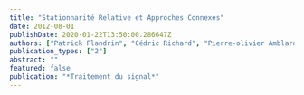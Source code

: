 ```yaml
---
title: "Stationnarité Relative et Approches Connexes"
date: 2012-08-01
publishDate: 2020-01-22T13:50:00.286647Z
authors: ["Patrick Flandrin", "Cédric Richard", "Pierre-olivier Amblard", "Pierre Borgnat", "Paul Honeine", "Hassan Amoud", "A. Ferrari", "Jun Xiao", "Azadeh Moghtaderi", "Pepa Ramirez-Cobo"]
publication_types: ["2"]
abstract: ""
featured: false
publication: "*Traitement du signal*"
---
```


